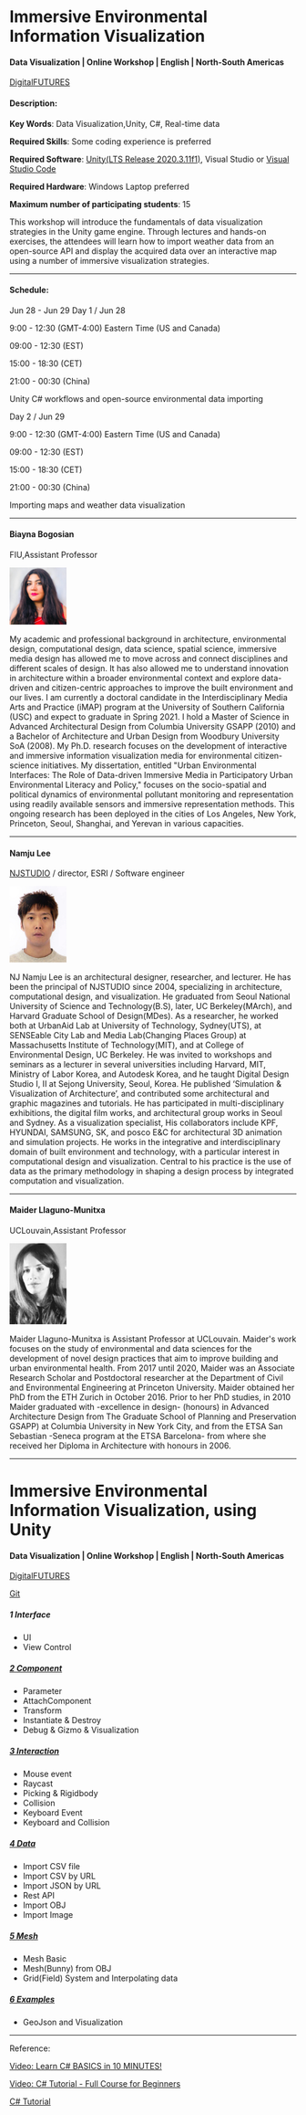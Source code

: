 
# Immersive Environmental Information Visualization
#### Data Visualization | Online Workshop | English | North-South Americas

[DigitalFUTURES](https://www.digitalfutures.world/workshops/18.html)



#### Description:
**Key Words**: Data Visualization,Unity, C#, Real-time data 

**Required Skills**: Some coding experience is preferred

**Required Software**: [Unity(LTS Release 2020.3.11f1)](https://unity3d.com/unity/qa/lts-releases?version=2020.3&fbclid=IwAR12EF0jA8un6c3K8SSoHDaEABRa_zWN5Wq9-SWNtTnrHU0l2_pofoAute0), Visual Studio or [Visual Studio Code](https://code.visualstudio.com/)

**Required Hardware**: Windows Laptop preferred

**Maximum number of participating students**: 15

This workshop will introduce the fundamentals of data visualization strategies in the Unity game engine. Through lectures and hands-on exercises, the attendees will learn how to import weather data from an open-source API and display the acquired data over an interactive map using a number of immersive visualization strategies.

----

#### Schedule:

Jun 28 - Jun 29
Day 1 / Jun 28

9:00 - 12:30 (GMT-4:00) Eastern Time (US and Canada)
  
09:00 - 12:30 (EST)
  
15:00 - 18:30 (CET)
  
21:00 - 00:30 (China)

Unity C# workflows and open-source environmental data importing

Day 2 / Jun 29
             
9:00 - 12:30 (GMT-4:00) Eastern Time (US and Canada)

09:00 - 12:30 (EST)

15:00 - 18:30 (CET)

21:00 - 00:30 (China)

Importing maps and weather data visualization


----

#### Biayna Bogosian
FIU,Assistant Professor

<img src="/pictures/210521102106389.jpg" alt="Biayna Bogosian" width="100" height="whatever">

My academic and professional background in architecture, environmental design, computational design, data science, spatial science, immersive media design has allowed me to move across and connect disciplines and different scales of design. It has also allowed me to understand innovation in architecture within a broader environmental context and explore data-driven and citizen-centric approaches to improve the built environment and our lives. I am currently a doctoral candidate in the Interdisciplinary Media Arts and Practice (iMAP) program at the University of Southern California (USC) and expect to graduate in Spring 2021. I hold a Master of Science in Advanced Architectural Design from Columbia University GSAPP (2010) and a Bachelor of Architecture and Urban Design from Woodbury University SoA (2008). My Ph.D. research focuses on the development of interactive and immersive information visualization media for environmental citizen-science initiatives. My dissertation, entitled "Urban Environmental Interfaces: The Role of Data-driven Immersive Media in Participatory Urban Environmental Literacy and Policy," focuses on the socio-spatial and political dynamics of environmental pollutant monitoring and representation using readily available sensors and immersive representation methods. This ongoing research has been deployed in the cities of Los Angeles, New York, Princeton, Seoul, Shanghai, and Yerevan in various capacities.


-------
#### Namju Lee
[NJSTUDIO](www.njstudio.co.kr) / director, ESRI / Software engineer 

<img src="/pictures/210522103131900.jpg" alt="Biayna Bogosian" width="100" height="whatever">

NJ Namju Lee is an architectural designer, researcher, and lecturer. He has been the principal of NJSTUDIO since 2004, specializing in architecture, computational design, and visualization. He graduated from Seoul National University of Science and Technology(B.S), later, UC Berkeley(MArch), and Harvard Graduate School of Design(MDes). As a researcher, he worked both at UrbanAid Lab at University of Technology, Sydney(UTS), at SENSEable City Lab and Media Lab(Changing Places Group) at Massachusetts Institute of Technology(MIT), and at College of Environmental Design, UC Berkeley. He was invited to workshops and seminars as a lecturer in several universities including Harvard, MIT, Ministry of Labor Korea, and Autodesk Korea, and he taught Digital Design Studio I, II at Sejong University, Seoul, Korea. He published ‘Simulation & Visualization of Architecture’, and contributed some architectural and graphic magazines and tutorials. He has participated in multi-disciplinary exhibitions, the digital film works, and architectural group works in Seoul and Sydney. As a visualization specialist, His collaborators include KPF, HYUNDAI, SAMSUNG, SK, and posco E&C for architectural 3D animation and simulation projects. He works in the integrative and interdisciplinary domain of built environment and technology, with a particular interest in computational design and visualization. Central to his practice is the use of data as the primary methodology in shaping a design process by integrated computation and visualization.

-------
#### Maider Llaguno-Munitxa
UCLouvain,Assistant Professor

<img src="/pictures/210520060823997.png" alt="Biayna Bogosian" width="100" height="whatever">


Maider Llaguno-Munitxa is Assistant Professor at UCLouvain. Maider's work focuses on the study of environmental and data sciences for the development of novel design practices that aim to improve building and urban environmental health. From 2017 until 2020, Maider was an Associate Research Scholar and Postdoctoral researcher at the Department of Civil and Environmental Engineering at Princeton University. Maider obtained her PhD from the ETH Zurich in October 2016. Prior to her PhD studies, in 2010 Maider graduated with -excellence in design- (honours) in Advanced Architecture Design from The Graduate School of Planning and Preservation GSAPP) at Columbia University in New York City, and from the ETSA San Sebastian -Seneca program at the ETSA Barcelona- from where she received her Diploma in Architecture with honours in 2006.


-------

# Immersive Environmental Information Visualization, using Unity
#### Data Visualization | Online Workshop | English | North-South Americas

[DigitalFUTURES](https://www.digitalfutures.world/workshops/18.html)




[Git](https://github.com/NamjuLee/DigitalFUTURES-Immersive-Environmental-Information-Visualization)

##### 1 Interface
* UI
* View Control

##### [2 Component](https://github.com/NamjuLee/DigitalFUTURES-Immersive-Environmental-Information-Visualization/tree/main/Introduction%20to%20Unity/Assets/2_Component) 
* Parameter
* AttachComponent
* Transform
* Instantiate & Destroy
* Debug & Gizmo & Visualization
  
##### [3 Interaction](https://github.com/NamjuLee/DigitalFUTURES-Immersive-Environmental-Information-Visualization/tree/main/Introduction%20to%20Unity/Assets/3_Interaction)
* Mouse event
* Raycast
* Picking & Rigidbody
* Collision
* Keyboard Event
* Keyboard and Collision
  
##### [4 Data](https://github.com/NamjuLee/DigitalFUTURES-Immersive-Environmental-Information-Visualization/tree/main/Introduction%20to%20Unity/Assets/4_Data)
* Import CSV file
* Import CSV by URL
* Import JSON by URL
* Rest API
* Import OBJ
* Import Image

##### [5 Mesh]()
* Mesh Basic
* Mesh(Bunny) from OBJ
* Grid(Field) System and Interpolating data

##### [6 Examples]()
* GeoJson and Visualization

-------
Reference:

[Video: Learn C# BASICS in 10 MINUTES!](https://www.youtube.com/watch?v=CPkO1Gek8XQ)

[Video: C# Tutorial - Full Course for Beginners](https://www.youtube.com/watch?v=GhQdlIFylQ8)

[C# Tutorial](https://www.w3schools.com/cs/index.php)